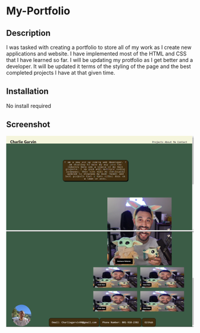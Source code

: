 # My-Portfolio

## Description
I was tasked with creating a portfolio to store all of my work as I create new applications and website. I have implemented most of the HTML and CSS that I have learned so far. I will be 
updating my protfolio as I get better and a developer. It will be updated it terms of the styling of the page and the best completed projects I have at that given time.

## Installation
No install required

## Screenshot
![](/screenshots/portfolio.1.PNG)
![](/screenshots/portfolio.2.PNG)